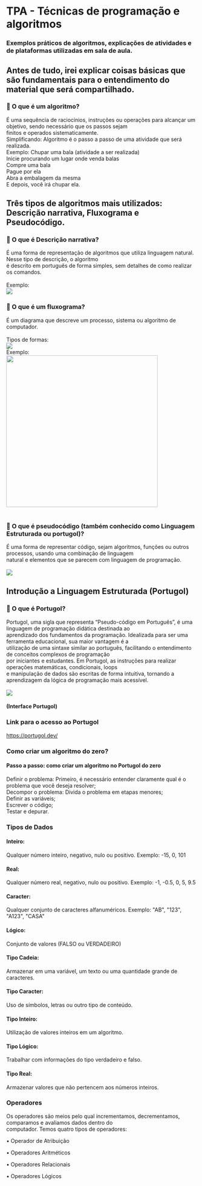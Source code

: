 # TPA - Técnicas de programação e algoritmos
### Exemplos práticos de algoritmos, explicações de atividades e de plataformas utilizadas em sala de aula.
>
## Antes de tudo, irei explicar coisas básicas que são fundamentais para o entendimento do material que será compartilhado.
>
### 📌 O que é um algoritmo?
É uma sequência de raciocínios, instruções ou operações para alcançar um objetivo, sendo necessário que os passos sejam </br>
finitos e operados sistematicamente.
</br>Simplificando: Algoritmo é o passo a passo de uma atividade que será realizada.
</br>Exemplo: Chupar uma bala (atividade a ser realizada)
</br>Inicie procurando um lugar onde venda balas 
</br>Compre uma bala
</br>Pague por ela
</br>Abra a embalagem da mesma
</br>E depois, você irá chupar ela.
</br>

## Três tipos de algoritmos mais utilizados: Descrição narrativa, Fluxograma e Pseudocódigo.

### 📌 O que é Descrição narrativa?
É uma forma de representação de algoritmos que utiliza linguagem natural. Nesse tipo de descrição, o algoritmo </br>
é descrito em português de forma simples, sem detalhes de como realizar os comandos.</br>
</br> Exemplo:
</br><img src="desc_narrativa.jpg">

### 📌 O que é um fluxograma?
É um diagrama que descreve um processo, sistema ou algoritmo de computador.</br>
</br> Tipos de formas:
</br><img src="formas_portugol.png"> 
</br> Exemplo:
</br><img src="fluxograma.png" width=400 height=400> 
</br></br>
### 📌 O que é pseudocódigo (também conhecido como Linguagem Estruturada ou portugol)?
É uma forma de representar código, sejam algoritmos, funções ou outros processos, usando uma combinação de linguagem</br>
natural e elementos que se parecem com linguagem de programação.</br>
</br><img src="pseudocodigo.png"> 

## Introdução a Linguagem Estruturada (Portugol)

### 📌 O que é Portugol?
Portugol, uma sigla que representa “Pseudo-código em Português”, é uma linguagem de programação didática destinada ao </br>
aprendizado dos fundamentos da programação. Idealizada para ser uma ferramenta educacional, sua maior vantagem é a </br>
utilização de uma sintaxe similar ao português, facilitando o entendimento de conceitos complexos de programação </br>
por iniciantes e estudantes. Em Portugol, as instruções para realizar operações matemáticas, condicionais, loops </br>
e manipulação de dados são escritas de forma intuitiva, tornando a aprendizagem da lógica de programação mais acessível.</br>
</br><img src="portugol.png"> 
#### (Interface Portugol)

### Link para o acesso ao Portugol
https://portugol.dev/

### Como criar um algoritmo do zero?
#### Passo a passo: como criar um algoritmo no Portugol do zero
Definir o problema: Primeiro, é necessário entender claramente qual é o problema que você deseja resolver; </br>
Decompor o problema: Divida o problema em etapas menores; </br>
Definir as variáveis; </br>
Escrever o código; </br>
Testar e depurar.

### Tipos de Dados
#### Inteiro: 
Qualquer número inteiro, negativo, nulo ou positivo.
Exemplo: -15, 0, 101
#### Real: 
Qualquer número real, negativo, nulo ou positivo.
Exemplo: -1, -0.5, 0, 5, 9.5
#### Caracter: 
Qualquer conjunto de caracteres alfanuméricos.
Exemplo: "AB", "123", "A123", "CASA"
#### Lógico:
Conjunto de valores (FALSO ou VERDADEIRO)

#### Tipo Cadeia: 
Armazenar em uma variável, um texto ou uma quantidade grande de caracteres.

#### Tipo Caracter:
Uso de símbolos, letras ou outro tipo de conteúdo.

#### Tipo Inteiro: 
Utilização de valores inteiros em um algoritmo.

#### Tipo Lógico:
Trabalhar com informações do tipo verdadeiro e falso.

#### Tipo Real: 
Armazenar valores que não pertencem aos números inteiros.

### Operadores
Os operadores são meios pelo qual incrementamos, decrementamos, comparamos e avaliamos dados dentro do </br>
computador. Temos quatro tipos de operadores:

 • Operador de Atribuição

 • Operadores Aritméticos

 • Operadores Relacionais

 • Operadores Lógicos
